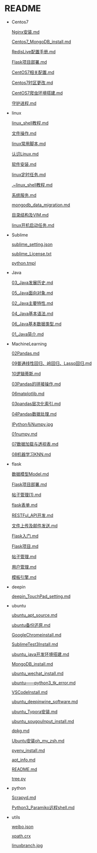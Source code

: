 # README

- Centos7

    [Nginx安装.md](./Centos7/Nginx安装.md)

    [Centos7_MongoDB_install.md](./Centos7/Centos7_MongoDB_install.md)

    [RedisLive配置手册.md](./Centos7/RedisLive配置手册.md)

    [Flask项目部署.md](./Centos7/Flask项目部署.md)

    [CentOS7相关配置.md](./Centos7/CentOS7相关配置.md)

    [Centos7时区更改.md](./Centos7/Centos7时区更改.md)

    [CentOS7爬虫环境搭建.md](./Centos7/CentOS7爬虫环境搭建.md)

    [守护进程.md](./Centos7/守护进程.md)

- linux

    [linux_shell教程.md](./linux/linux_shell教程.md)

    [文件操作.md](./linux/文件操作.md)

    [linux常用脚本.md](./linux/linux常用脚本.md)

    [认识Linux.md](./linux/认识Linux.md)

    [软件安装.md](./linux/软件安装.md)

    [linux定时任务.md](./linux/linux定时任务.md)

    [.~linux_shell教程.md](./linux/.~linux_shell教程.md)

    [系统服务.md](./linux/系统服务.md)

    [mongodb_data_migration.md](./linux/mongodb_data_migration.md)

    [目录结构及VIM.md](./linux/目录结构及VIM.md)

    [linux开机启动任务.md](./linux/linux开机启动任务.md)

- Sublime

    [sublime_setting.json](./Sublime/sublime_setting.json)

    [sublime_License.txt](./Sublime/sublime_License.txt)

    [python.tmpl](./Sublime/python.tmpl)

- Java

    [03_Java发展历史.md](./Java/03_Java发展历史.md)

    [05_Java面向对象.md](./Java/05_Java面向对象.md)

    [02_Java主要特性.md](./Java/02_Java主要特性.md)

    [04_Java基本语法.md](./Java/04_Java基本语法.md)

    [06_Java基本数据类型.md](./Java/06_Java基本数据类型.md)

    [01_Java简介.md](./Java/01_Java简介.md)

- MachineLearning

    [02Pandas.md](./MachineLearning/02Pandas.md)

    [09普通线性回归、岭回归、Lasso回归.md](./MachineLearning/09普通线性回归、岭回归、Lasso回归.md)

    [10逻辑蒂斯.md](./MachineLearning/10逻辑蒂斯.md)

    [03Pandas的拼接操作.md](./MachineLearning/03Pandas的拼接操作.md)

    [06matplotlib.md](./MachineLearning/06matplotlib.md)

    [03pandas层次化索引.md](./MachineLearning/03pandas层次化索引.md)

    [04Pandas数据处理.md](./MachineLearning/04Pandas数据处理.md)

    [IPython与Numpy.jpg](./MachineLearning/IPython与Numpy.jpg)

    [01numpy.md](./MachineLearning/01numpy.md)

    [07数据加载与透视表.md](./MachineLearning/07数据加载与透视表.md)

    [08机器学习KNN.md](./MachineLearning/08机器学习KNN.md)

- flask

    [数据模型Model.md](./flask/数据模型Model.md)

    [Flask项目部署.md](./flask/Flask项目部署.md)

    [帖子管理(1).md](./flask/帖子管理(1).md)

    [flask表单.md](./flask/flask表单.md)

    [RESTFul_API开发.md](./flask/RESTFul_API开发.md)

    [文件上传及邮件发送.md](./flask/文件上传及邮件发送.md)

    [Flask入门.md](./flask/Flask入门.md)

    [Flask项目.md](./flask/Flask项目.md)

    [帖子管理.md](./flask/帖子管理.md)

    [用户管理.md](./flask/用户管理.md)

    [模板引擎.md](./flask/模板引擎.md)

- deepin

    [deepin_TouchPad_setting.md](./deepin/deepin_TouchPad_setting.md)

- ubuntu

    [ubuntu_apt_source.md](./ubuntu/ubuntu_apt_source.md)

    [ubuntu备份还原.md](./ubuntu/ubuntu备份还原.md)

    [GoogleChromeinstall.md](./ubuntu/GoogleChromeinstall.md)

    [SublimeTest3Install.md](./ubuntu/SublimeTest3Install.md)

    [ubuntu_java开发环境搭建.md](./ubuntu/ubuntu_java开发环境搭建.md)

    [MongoDB_install.md](./ubuntu/MongoDB_install.md)

    [ubuntu_wechat_install.md](./ubuntu/ubuntu_wechat_install.md)

    [ubuntu——python3_tk_error.md](./ubuntu/ubuntu——python3_tk_error.md)

    [VSCodeInstall.md](./ubuntu/VSCodeInstall.md)

    [ubuntu_deepinwine_software.md](./ubuntu/ubuntu_deepinwine_software.md)

    [ubuntu_Typora安装.md](./ubuntu/ubuntu_Typora安装.md)

    [ubuntu_sougouInput_install.md](./ubuntu/ubuntu_sougouInput_install.md)

    [dpkg.md](./ubuntu/dpkg.md)

    [Ubuntu安装oh_my_zsh.md](./ubuntu/Ubuntu安装oh_my_zsh.md)

    [pyenv_install.md](./ubuntu/pyenv_install.md)

    [apt_info.md](./ubuntu/apt_info.md)

    [README.md](./README.md)

    [tree.py](./tree.py)

- python

    [Scrapyd.md](./python/Scrapyd.md)

    [Python3_Paramiko远程shell.md](./python/Python3_Paramiko远程shell.md)

- utils

    [weibo.json](./utils/weibo.json)

    [xpath.crx](./utils/xpath.crx)

    [linuxbranch.jpg](./utils/linuxbranch.jpg)

